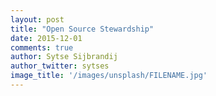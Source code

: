 ```yaml
---
layout: post
title: "Open Source Stewardship"
date: 2015-12-01
comments: true
author: Sytse Sijbrandij
author_twitter: sytses
image_title: '/images/unsplash/FILENAME.jpg'
---
```

<!-- more -->
